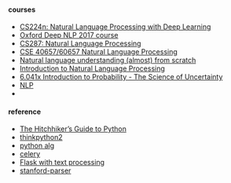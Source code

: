 #### courses
 * [CS224n: Natural Language Processing with Deep Learning](http://web.stanford.edu/class/cs224n/)
 * [Oxford Deep NLP 2017 course](https://github.com/oxford-cs-deepnlp-2017/lectures)
 * [CS287: Natural Language Processing](http://cs287.fas.harvard.edu/)
 * [CSE 40657/60657 Natural Language Processing](http://www3.nd.edu/~dchiang/teaching/nlp/2016/readings.html)
 * [Natural language understanding (almost) from scratch](https://blog.acolyer.org/2016/07/04/natural-language-understanding-almost-from-scratch/)
 * [Introduction to Natural Language Processing
](https://www.coursera.org/learn/natural-language-processing/home/welcome)
 * [6.041x Introduction to Probability - The Science of Uncertainty](https://courses.edx.org/courses/course-v1:MITx+6.041x_3+2T2016/info)
 * [NLP](https://www.eecis.udel.edu/~trnka/CISC889-11S/)
 * 
 

#### reference
* [The Hitchhiker’s Guide to Python](http://docs.python-guide.org/en/latest/)
* [thinkpython2](http://www.greenteapress.com/thinkpython2/html/index.html)
* [python alg](http://www.brpreiss.com/books/opus7/html/book.html)
* [celery](http://celery.readthedocs.io/en/latest/index.html)
* [Flask with text processing](https://realpython.com/blog/python/flask-by-example-part-3-text-processing-with-requests-beautifulsoup-nltk/#install-requirements)
* [stanford-parser](http://universaldependencies.org/en/dep/all.html#al-en-dep/nmod)
 
